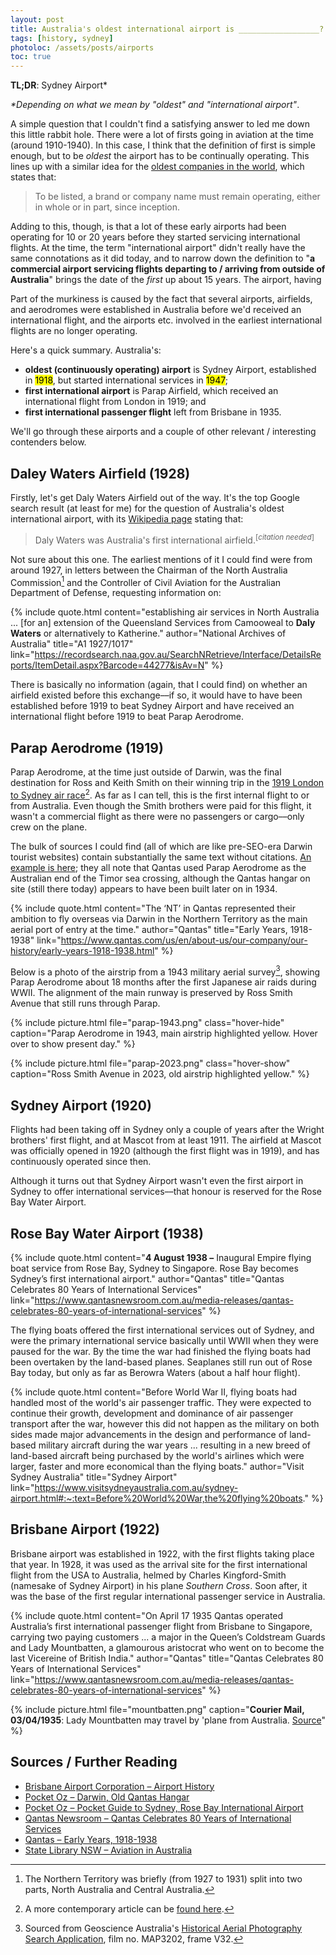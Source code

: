 ```yaml
---
layout: post
title: Australia's oldest international airport is __________________?
tags: [history, sydney]
photoloc: /assets/posts/airports
toc: true
---
```


**TL;DR**: Sydney Airport*

*\*Depending on what we mean by "oldest" and "international airport"*. 

A simple question that I couldn't find a satisfying answer to led me down this little rabbit hole. There were a lot of firsts going in aviation at the time (around 1910-1940). In this case, I think that the definition of first is simple enough, but to be *oldest* the airport has to be continually operating. This lines up with a similar idea for the [oldest companies in the world](https://en.wikipedia.org/wiki/List_of_oldest_companies), which states that:

> To be listed, a brand or company name must remain operating, either in whole or in part, since inception.

Adding to this, though, is that a lot of these early airports had been operating for 10 or 20 years before they started servicing international flights. At the time, the term "international airport" didn't really have the same connotations as it did today, and to narrow down the definition to "**a commercial airport servicing flights departing to / arriving from outside of Australia**" brings the date of the *first* up about 15 years. The airport, having 

Part of the murkiness is caused by the fact that several airports, airfields, and aerodromes were established in Australia before we'd received an international flight, and the airports etc. involved in the earliest international flights are no longer operating. 

Here's a quick summary. Australia's:
- **oldest (continuously operating) airport** is Sydney Airport, established in <mark>1918</mark>, but started international services in <mark>1947</mark>;
- **first international airport** is Parap Airfield, which received an international flight from London in 1919; and
- **first international passenger flight** left from Brisbane in 1935.

We'll go through these airports and a couple of other relevant / interesting contenders below.

## Daley Waters Airfield (1928)
Firstly, let's get Daly Waters Airfield out of the way. It's the top Google search result (at least for me) for the question of Australia's oldest international airport, with its [Wikipedia page](https://en.wikipedia.org/wiki/Daly_Waters_Airfield) stating that: 

> Daly Waters was Australia's first international airfield.<sup>[*citation needed*]</sup>

Not sure about this one. The earliest mentions of it I could find were from around 1927, in letters between the Chairman of the North Australia Commission[^1] and the Controller of Civil Aviation for the Australian Department of Defense, requesting information on: 

{% include quote.html 
content="establishing air services in North Australia ... [for an] extension of the Queensland Services from Camooweal to <strong>Daly Waters</strong> or alternatively to Katherine."
author="National Archives of Australia" title="A1 1927/1017"
link="https://recordsearch.naa.gov.au/SearchNRetrieve/Interface/DetailsReports/ItemDetail.aspx?Barcode=44277&isAv=N"
%}

There is basically no information (again, that I could find) on whether an airfield existed before this exchange––if so, it would have to have been established before 1919 to beat Sydney Airport and have received an international flight before 1919 to beat Parap Aerodrome. 

## Parap Aerodrome (1919)
  
Parap Aerodrome, at the time just outside of Darwin, was the final destination for Ross and Keith Smith on their winning trip in the [1919 London to Sydney air race](https://en.wikipedia.org/wiki/1919_England_to_Australia_flight)[^2]. As far as I can tell, this is the first internal flight to or from Australia. Even though the Smith brothers were paid for this flight, it wasn't a commercial flight as there were no passengers or cargo––only crew on the plane. 

The bulk of sources I could find (all of which are like pre-SEO-era Darwin tourist websites) contain substantially the same text without citations. [An example is here](https://www.australiaforeveryone.com.au/files/darwin/old-qantas-hangar.html#:~:text=Qantas%20Empire%20Airways%20used%20the%20aerodrome%20as%20their%20Australian%20departure%20point%20and%20landfall%20for%20the%20long%20Timor%20Sea%20crossing.); they all note that Qantas used Parap Aerodrome as the Australian end of the Timor sea crossing, although the Qantas hangar on site (still there today) appears to have been built later on in 1934.

{% include quote.html 
content="The ‘NT’ in Qantas represented their ambition to fly overseas via Darwin in the Northern Territory as the main aerial port of entry at the time."
author="Qantas" title="Early Years, 1918-1938"
link="https://www.qantas.com/us/en/about-us/our-company/our-history/early-years-1918-1938.html"
%}

Below is a photo of the airstrip from a 1943 military aerial survey[^3], showing Parap Aerodrome about 18 months after the first Japanese air raids during WWII. The alignment of the main runway is preserved by Ross Smith Avenue that still runs through Parap. 

<div class="hover">
{% include picture.html
   file="parap-1943.png"
   class="hover-hide"
   caption="Parap Aerodrome in 1943, main airstrip highlighted yellow. Hover over to show present day."
%}

{% include picture.html
   file="parap-2023.png"
   class="hover-show"
   caption="Ross Smith Avenue in 2023, old airstrip highlighted yellow."
%}
</div>

## Sydney Airport (1920)

Flights had been taking off in Sydney only a couple of years after the Wright brothers' first flight, and at Mascot from at least 1911. The airfield at Mascot was officially opened in 1920 (although the first flight was in 1919), and has continuously operated since then.

Although it turns out that Sydney Airport wasn't even the first airport in Sydney to offer international services––that honour is reserved for the Rose Bay Water Airport.

## Rose Bay Water Airport (1938) 

{% include quote.html 
content="<strong>4 August 1938 –</strong> Inaugural Empire flying boat service from Rose Bay, Sydney to Singapore. Rose Bay becomes Sydney’s first international airport."
author="Qantas" title="Qantas Celebrates 80 Years of International Services"
link="https://www.qantasnewsroom.com.au/media-releases/qantas-celebrates-80-years-of-international-services"
%}

The flying boats offered the first international services out of Sydney, and were the primary international service basically until WWII when they were paused for the war. By the time the war had finished the flying boats had been overtaken by the land-based planes. Seaplanes still run out of Rose Bay today, but only as far as Berowra Waters (about a half hour flight). 

{% include quote.html 
content="Before World War II, flying boats had handled most of the world's air passenger traffic. They were expected to continue their growth, development and dominance of air passenger transport after the war, however this did not happen as the military on both sides made major advancements in the design and performance of land-based military aircraft during the war years ... resulting in a new breed of land-based aircraft being purchased by the world's airlines which were larger, faster and more economical than the flying boats."
author="Visit Sydney Australia" title="Sydney Airport"
link="https://www.visitsydneyaustralia.com.au/sydney-airport.html#:~:text=Before%20World%20War,the%20flying%20boats."
%}

## Brisbane Airport (1922)

Brisbane airport was established in 1922, with the first flights taking place that year. In 1928, it was used as the arrival site for the first international flight from the USA to Australia, helmed by Charles Kingford-Smith (namesake of Sydney Airport) in his plane *Southern Cross*. Soon after, it was the base of the first regular international passenger service in Australia. 

{% include quote.html 
content="On April 17 1935 Qantas operated Australia’s first international passenger flight from Brisbane to Singapore, carrying two paying customers ... a major in the Queen’s Coldstream Guards and Lady Mountbatten, a glamourous aristocrat who went on to become the last Vicereine of British India."
author="Qantas" title="Qantas Celebrates 80 Years of International Services"
link="https://www.qantasnewsroom.com.au/media-releases/qantas-celebrates-80-years-of-international-services"
%}

{% include picture.html
   file="mountbatten.png"
   caption="<strong>Courier Mail, 03/04/1935</strong>: Lady Mountbatten may travel by 'plane from Australia. <a href='https://trove.nla.gov.au/newspaper/article/35880834'>Source</a>"
%}


## Sources / Further Reading

- [Brisbane Airport Corporation – Airport History](https://www.bne.com.au/corporate/about/airport-history)
- [Pocket Oz – Darwin, Old Qantas Hangar](https://www.australiaforeveryone.com.au/files/darwin/old-qantas-hangar.html)
- [Pocket Oz – Pocket Guide to Sydney, Rose Bay International Airport](http://www.visitsydneyaustralia.com.au/lost-rose-bay-flying.html)
- [Qantas Newsroom – Qantas Celebrates 80 Years of International Services](https://www.qantasnewsroom.com.au/media-releases/qantas-celebrates-80-years-of-international-services/)
- [Qantas – Early Years, 1918-1938](https://www.qantas.com/us/en/about-us/our-company/our-history/early-years-1918-1938.html)
- [State Library NSW – Aviation in Australia](https://www.sl.nsw.gov.au/stories/aviation-australia/qantas-passenger-flight-australia)



[^1]: The Northern Territory was briefly (from 1927 to 1931) split into two parts, North Australia and Central Australia. 
[^2]: A more contemporary article can be [found here](http://www.airwaysmuseum.com/Downloads/First%20to%20Australia.pdf).
[^3]: Sourced from Geoscience Australia's [Historical Aerial Photography Search Application](https://aerialphotography-geoscience-au.hub.arcgis.com/), film no. MAP3202, frame V32.